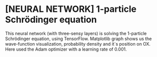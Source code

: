 # [NEURAL NETWORK] 1-particle Schrödinger equation
This neural network (with three-sensy layers) is solving the 1-particle Schrödinger equation, using TensorFlow. Matplotlib graph shows us the wave-function visualization, probability density and it`s position on OX. Here used the Adam optimizer with a learning rate of 0.001.
